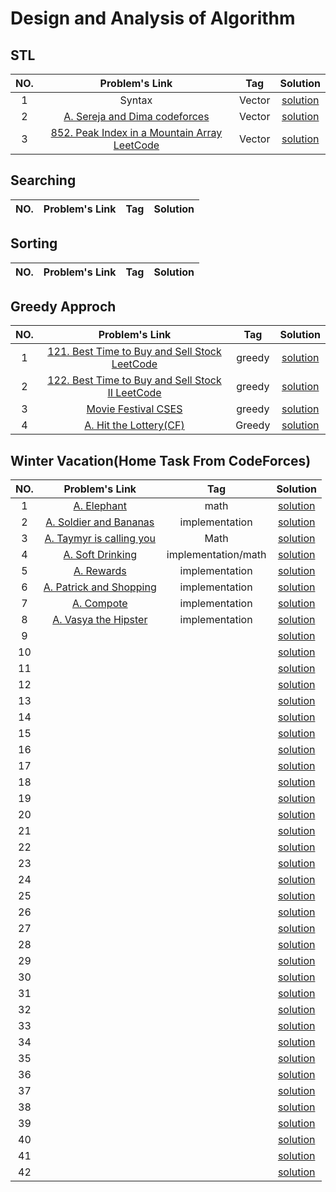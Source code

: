 # Design and Analysis of Algorithm
## STL
|NO.|Problem's Link |Tag |Solution |
|:----:|:-----:|:---:|:-----:|
|1|Syntax|Vector|[solution](https://github.com/Shakil-RU/Algorithm/blob/main/STL/Vector/syntax.cpp)|
|2|[A. Sereja and Dima codeforces](https://codeforces.com/problemset/problem/381/A)|Vector |[solution](https://github.com/Shakil-RU/Algorithm/blob/main/STL/Vector/sereja_and_dima.cpp)|
|3|[852. Peak Index in a Mountain Array LeetCode](https://leetcode.com/problems/peak-index-in-a-mountain-array/)|Vector |[solution](https://github.com/Shakil-RU/Algorithm/blob/main/STL/Vector/mountain_array.cpp)|

## Searching
|NO.|Problem's Link |Tag |Solution |
|:----:|:-----:|:---:|:-----:|



## Sorting
|NO.|Problem's Link |Tag |Solution |
|:----:|:-----:|:---:|:-----:|



## Greedy Approch
|NO. |Problem's Link |Tag |Solution |
|:---:|:--:|:----:|:--:|
|1|[121. Best Time to Buy and Sell Stock LeetCode](https://leetcode.com/problems/best-time-to-buy-and-sell-stock/)|greedy|[solution](https://github.com/Shakil-RU/Algorithm/blob/main/Greedy/LeetCode_problem121_122_123.cpp)|
|2|[122. Best Time to Buy and Sell Stock II LeetCode](https://leetcode.com/problems/best-time-to-buy-and-sell-stock-ii/)|greedy|[solution](https://github.com/Shakil-RU/Algorithm/blob/main/Greedy/LeetCode_problem121_122_123.cpp)|
|3|[Movie Festival CSES](https://cses.fi/problemset/task/1629)|greedy|[solution](https://github.com/Shakil-RU/Algorithm/blob/main/Greedy/movie_festival.cpp)|
|4|[A. Hit the Lottery(CF)](https://codeforces.com/problemset/problem/996/A)|Greedy|[solution](https://github.com/Shakil-RU/Algorithm/blob/main/winter_vacation/A.%20Hit%20the%20Lottery.cpp)|

## Winter Vacation(Home Task From CodeForces)
|NO. |Problem's Link |Tag |Solution |
|:---:|:--:|:----:|:--:|
|1|[A. Elephant](https://codeforces.com/problemset/problem/617/A)|math|[solution](https://github.com/Shakil-RU/Algorithm/blob/main/winter_vacation/A.%20Elephant.cpp)|
|2|[A. Soldier and Bananas](https://codeforces.com/problemset/problem/546/A)|implementation|[solution](https://github.com/Shakil-RU/Algorithm/blob/main/winter_vacation/A.%20Soldair%20and%20Bananas.cpp)|
|3|[A. Taymyr is calling you](https://codeforces.com/problemset/problem/764/A)|Math|[solution](https://github.com/Shakil-RU/Algorithm/blob/main/winter_vacation/A.%20Taymyr%20is%20calling%20you.CPP)|
|4|[A. Soft Drinking](https://codeforces.com/problemset/problem/151/A)|implementation/math|[solution](https://github.com/Shakil-RU/Algorithm/blob/main/winter_vacation/A.%20Soft%20Drinking.cpp)|
|5|[A. Rewards](https://codeforces.com/problemset/problem/448/A)|implementation|[solution](https://github.com/Shakil-RU/Algorithm/blob/main/winter_vacation/A.%20Rewards.cpp)|
|6|[A. Patrick and Shopping](https://codeforces.com/problemset/problem/599/A)|implementation|[solution](https://github.com/Shakil-RU/Algorithm/blob/main/winter_vacation/A.%20Patrick%20and%20Shopping.cpp)|
|7|[A. Compote](https://codeforces.com/problemset/problem/746/A)|implementation|[solution](https://github.com/Shakil-RU/Algorithm/blob/main/winter_vacation/A.%20Compote.cpp)|
|8|[A. Vasya the Hipster](https://codeforces.com/problemset/problem/581/A)|implementation|[solution]()|
|9|[]()||[solution]()|
|10|[]()||[solution]()|
|11|[]()||[solution]()|
|12|[]()||[solution]()|
|13|[]()||[solution]()|
|14|[]()||[solution]()|
|15|[]()||[solution]()|
|16|[]()||[solution]()|
|17|[]()||[solution]()|
|18|[]()||[solution]()|
|19|[]()||[solution]()|
|20|[]()||[solution]()|
|21|[]()||[solution]()|
|22|[]()||[solution]()|
|23|[]()||[solution]()|
|24|[]()||[solution]()|
|25|[]()||[solution]()|
|26|[]()||[solution]()|
|27|[]()||[solution]()|
|28|[]()||[solution]()|
|29|[]()||[solution]()|
|30|[]()||[solution]()|
|31|[]()||[solution]()|
|32|[]()||[solution]()|
|33|[]()||[solution]()|
|34|[]()||[solution]()|
|35|[]()||[solution]()|
|36|[]()||[solution]()|
|37|[]()||[solution]()|
|38|[]()||[solution]()|
|39|[]()||[solution]()|
|40|[]()||[solution]()|
|41|[]()||[solution]()|
|42|[]()||[solution]()|
